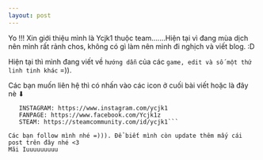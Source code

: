 ```yaml
---
layout: post
---
```

Yo !!! Xin giới thiệu mình là Ycjk1 thuộc team.......Hiện tại vì đang mùa dịch nên mình rất rảnh chos, không có gì làm nên mình đi nghịch và viết blog. :D 

Hiện tại thì mình đang viết về `hướng dẫn` của các `game, edit và số một thứ linh tinh khác` =)).

Các bạn muốn liên hệ thì có nhấn vào các icon ở cuối bài viết hoặc là đây nè ⬇

```FACEBOOK: https://www.facebook.com/csYcjk1
   INSTAGRAM: https://www.instagram.com/ycjk1
   FANPAGE: https://www.facebook.com/Ycjk1z
   STEAM: https://steamcommunity.com/id/ycjk1```

Các bạn follow mình nhé =))). Để biết mình còn update thêm mấy cái post trên đây nhé <3 
Mãi Iuuuuuuuuu 
